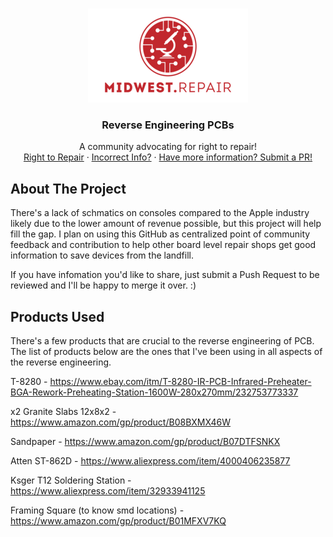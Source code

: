 <!-- PROJECT LOGO -->
<br />
<p align="center">
  <a href="https://github.com/midwest-repair/Reverse-Engineering">
    <img src="images/Logo.png" alt="Logo" width="256" height="150">
  </a>

  <h3 align="center">Reverse Engineering PCBs</h3>

  <p align="center">
    A community advocating for right to repair!
    <br />
    <a href="https://www.repair.org/stand-up">Right to Repair</a>
    ·
    <a href="https://github.com/midwest-repair/Reverse-Engineering/issues">Incorrect Info?</a>
    ·
    <a href="https://github.com/midwest-repair/Reverse-Engineering/pulls">Have more information? Submit a PR!</a>
  </p>
</p>

## About The Project

There's a lack of schmatics on consoles compared to the Apple industry likely due to the lower amount of revenue possible, but this project will help fill the gap. 
I plan on using this GitHub as centralized point of community feedback and contribution to help other board level repair shops get good information to save devices from the landfill. 

If you have infomation you'd like to share, just submit a Push Request to be reviewed and I'll be happy to merge it over. :)

## Products Used

There's a few products that are crucial to the reverse engineering of PCB. 
The list of products below are the ones that I've been using in all aspects of the reverse engineering. 

T-8280 - https://www.ebay.com/itm/T-8280-IR-PCB-Infrared-Preheater-BGA-Rework-Preheating-Station-1600W-280x270mm/232753773337

x2 Granite Slabs 12x8x2 - https://www.amazon.com/gp/product/B08BXMX46W

Sandpaper - https://www.amazon.com/gp/product/B07DTFSNKX

Atten ST-862D - https://www.aliexpress.com/item/4000406235877

Ksger T12 Soldering Station - https://www.aliexpress.com/item/32933941125

Framing Square (to know smd locations) - https://www.amazon.com/gp/product/B01MFXV7KQ
